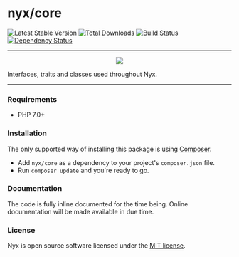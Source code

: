 # nyx/core
[![Latest Stable Version](https://poser.pugx.org/nyx/core/v/stable.png)](https://packagist.org/packages/nyx/core)
[![Total Downloads](https://poser.pugx.org/nyx/core/downloads.png)](https://packagist.org/packages/nyx/core)
[![Build Status](https://travis-ci.org/unyx/core.png)](https://travis-ci.org/unyx/core)
[![Dependency Status](https://www.versioneye.com/user/projects/55c5432865376200170035f8/badge.png)](https://www.versioneye.com/user/projects/55c5432865376200170035f8)

-----

<p align="center">
  <img src="http://s7.postimg.org/6cruwesi3/Nyx.png" />
</p>

Interfaces, traits and classes used throughout Nyx.

-----

### Requirements

- PHP 7.0+

### Installation

The only supported way of installing this package is using [Composer](http://getcomposer.org).

- Add `nyx/core` as a dependency to your project's `composer.json` file.
- Run `composer update` and you're ready to go.

### Documentation

The code is fully inline documented for the time being. Online documentation will be made available in due time.

### License

Nyx is open source software licensed under the [MIT license](http://opensource.org/licenses/MIT).
